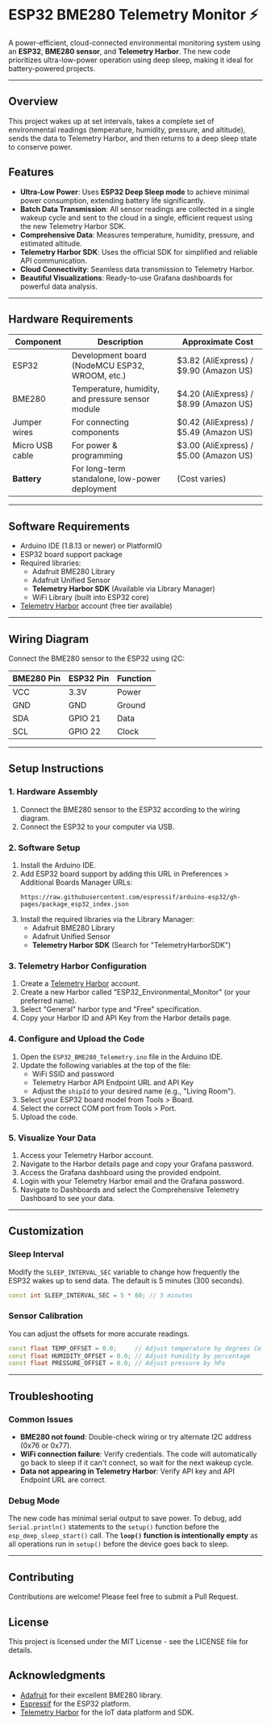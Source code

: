 # ESP32 BME280 Telemetry Monitor ⚡️

A power-efficient, cloud-connected environmental monitoring system using an **ESP32**, **BME280 sensor**, and **Telemetry Harbor**. The new code prioritizes ultra-low-power operation using deep sleep, making it ideal for battery-powered projects.

-----

## Overview

This project wakes up at set intervals, takes a complete set of environmental readings (temperature, humidity, pressure, and altitude), sends the data to Telemetry Harbor, and then returns to a deep sleep state to conserve power.

## Features

  - **Ultra-Low Power**: Uses **ESP32 Deep Sleep mode** to achieve minimal power consumption, extending battery life significantly.
  - **Batch Data Transmission**: All sensor readings are collected in a single wakeup cycle and sent to the cloud in a single, efficient request using the new Telemetry Harbor SDK.
  - **Comprehensive Data**: Measures temperature, humidity, pressure, and estimated altitude.
  - **Telemetry Harbor SDK**: Uses the official SDK for simplified and reliable API communication.
  - **Cloud Connectivity**: Seamless data transmission to Telemetry Harbor.
  - **Beautiful Visualizations**: Ready-to-use Grafana dashboards for powerful data analysis.

-----

## Hardware Requirements

| Component | Description | Approximate Cost |
|-----------|-------------|------------------|
| ESP32 | Development board (NodeMCU ESP32, WROOM, etc.) | $3.82 (AliExpress) / $9.90 (Amazon US) |
| BME280 | Temperature, humidity, and pressure sensor module | $4.20 (AliExpress) / $8.99 (Amazon US) |
| Jumper wires | For connecting components | $0.42 (AliExpress) / $5.49 (Amazon US) |
| Micro USB cable | For power & programming | $3.00 (AliExpress) / $5.00 (Amazon US) |
| **Battery** | For long-term standalone, low-power deployment | (Cost varies) |

-----

## Software Requirements

  - Arduino IDE (1.8.13 or newer) or PlatformIO
  - ESP32 board support package
  - Required libraries:
      - Adafruit BME280 Library
      - Adafruit Unified Sensor
      - **Telemetry Harbor SDK** (Available via Library Manager)
      - WiFi Library (built into ESP32 core)
  - [Telemetry Harbor](https://telemetryharbor.com) account (free tier available)

-----

## Wiring Diagram

Connect the BME280 sensor to the ESP32 using I2C:

| BME280 Pin | ESP32 Pin | Function |
|------------|-----------|----------|
| VCC | 3.3V | Power |
| GND | GND | Ground |
| SDA | GPIO 21 | Data |
| SCL | GPIO 22 | Clock |

-----

## Setup Instructions

### 1\. Hardware Assembly

1.  Connect the BME280 sensor to the ESP32 according to the wiring diagram.
2.  Connect the ESP32 to your computer via USB.

### 2\. Software Setup

1.  Install the Arduino IDE.
2.  Add ESP32 board support by adding this URL in Preferences \> Additional Boards Manager URLs:
    ```
    https://raw.githubusercontent.com/espressif/arduino-esp32/gh-pages/package_esp32_index.json
    ```
3.  Install the required libraries via the Library Manager:
      - Adafruit BME280 Library
      - Adafruit Unified Sensor
      - **Telemetry Harbor SDK** (Search for "TelemetryHarborSDK")

### 3\. Telemetry Harbor Configuration

1.  Create a [Telemetry Harbor](https://telemetryharbor.com) account.
2.  Create a new Harbor called "ESP32\_Environmental\_Monitor" (or your preferred name).
3.  Select "General" harbor type and "Free" specification.
4.  Copy your Harbor ID and API Key from the Harbor details page.

### 4\. Configure and Upload the Code

1.  Open the `ESP32_BME280_Telemetry.ino` file in the Arduino IDE.
2.  Update the following variables at the top of the file:
      - WiFi SSID and password
      - Telemetry Harbor API Endpoint URL and API Key
      - Adjust the `shipId` to your desired name (e.g., "Living Room").
3.  Select your ESP32 board model from Tools \> Board.
4.  Select the correct COM port from Tools \> Port.
5.  Upload the code.

### 5\. Visualize Your Data

1.  Access your Telemetry Harbor account.
2.  Navigate to the Harbor details page and copy your Grafana password.
3.  Access the Grafana dashboard using the provided endpoint.
4.  Login with your Telemetry Harbor email and the Grafana password.
5.  Navigate to Dashboards and select the Comprehensive Telemetry Dashboard to see your data.

-----

## Customization

### Sleep Interval

Modify the `SLEEP_INTERVAL_SEC` variable to change how frequently the ESP32 wakes up to send data. The default is 5 minutes (300 seconds).

```cpp
const int SLEEP_INTERVAL_SEC = 5 * 60; // 5 minutes
```

### Sensor Calibration

You can adjust the offsets for more accurate readings.

```cpp
const float TEMP_OFFSET = 0.0;     // Adjust temperature by degrees Celsius
const float HUMIDITY_OFFSET = 0.0; // Adjust humidity by percentage
const float PRESSURE_OFFSET = 0.0; // Adjust pressure by hPa
```

-----

## Troubleshooting

### Common Issues

  - **BME280 not found**: Double-check wiring or try alternate I2C address (0x76 or 0x77).
  - **WiFi connection failure**: Verify credentials. The code will automatically go back to sleep if it can't connect, so wait for the next wakeup cycle.
  - **Data not appearing in Telemetry Harbor**: Verify API key and API Endpoint URL are correct.

### Debug Mode

The new code has minimal serial output to save power. To debug, add `Serial.println()` statements to the `setup()` function before the `esp_deep_sleep_start()` call. The **`loop()` function is intentionally empty** as all operations run in `setup()` before the device goes back to sleep.

-----

## Contributing

Contributions are welcome\! Please feel free to submit a Pull Request.

## License

This project is licensed under the MIT License - see the LICENSE file for details.

## Acknowledgments

  - [Adafruit](https://adafruit.com) for their excellent BME280 library.
  - [Espressif](https://espressif.com) for the ESP32 platform.
  - [Telemetry Harbor](https://telemetryharbor.com) for the IoT data platform and SDK.